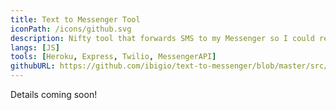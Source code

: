 ```yaml
---
title: Text to Messenger Tool
iconPath: /icons/github.svg
description: Nifty tool that forwards SMS to my Messenger so I could receieve 2FA texts while away from the US.
langs: [JS]
tools: [Heroku, Express, Twilio, MessengerAPI]
githubURL: https://github.com/ibigio/text-to-messenger/blob/master/src/app.js
---
```


Details coming soon!
